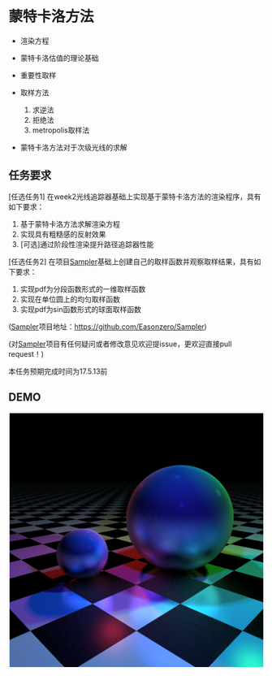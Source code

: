 # 蒙特卡洛方法

* 渲染方程

* 蒙特卡洛估值的理论基础

* 重要性取样

* 取样方法

  1. 求逆法
  2. 拒绝法
  3. metropolis取样法

* 蒙特卡洛方法对于次级光线的求解

## 任务要求

[任选任务1] 在week2光线追踪器基础上实现基于蒙特卡洛方法的渲染程序，具有如下要求：

1. 基于蒙特卡洛方法求解渲染方程
2. 实现具有粗糙感的反射效果
3. [可选]通过阶段性渲染提升路径追踪器性能

[任选任务2] 在项目[Sampler](https://github.com/Easonzero/Sampler)基础上创建自己的取样函数并观察取样结果，具有如下要求：

1. 实现pdf为分段函数形式的一维取样函数
2. 实现在单位圆上的均匀取样函数
3. 实现pdf为sin函数形式的球面取样函数

([Sampler](https://github.com/Easonzero/Sampler)项目地址：https://github.com/Easonzero/Sampler)

(对[Sampler](https://github.com/Easonzero/Sampler)项目有任何疑问或者修改意见欢迎提issue，更欢迎直接pull request！)

本任务预期完成时间为17.5.13前

## DEMO

![week3demo](./week3.png)
